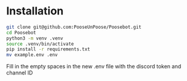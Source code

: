 # Installation
```bash
git clone git@github.com:PooseUnPoose/Poosebot.git
cd Poosebot
python3 -m venv .venv
source .venv/bin/activate
pip install -r requirements.txt
mv example.env .env
```

Fill in the empty spaces in the new .env file with the discord token and channel ID
